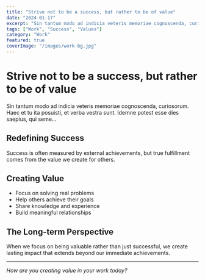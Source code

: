 ```yaml
---
title: "Strive not to be a success, but rather to be of value"
date: "2024-01-17"
excerpt: "Sin tantum modo ad indicia veteris memoriae cognoscenda, curiosorum. Haec et tu ita posuisti, et verba vestra sunt. Idemne potest esse dies saepius, qui seme..."
tags: ["Work", "Success", "Values"]
category: "Work"
featured: true
coverImage: "/images/work-bg.jpg"
---
```


# Strive not to be a success, but rather to be of value

Sin tantum modo ad indicia veteris memoriae cognoscenda, curiosorum. Haec et tu ita posuisti, et verba vestra sunt. Idemne potest esse dies saepius, qui seme...

## Redefining Success

Success is often measured by external achievements, but true fulfillment comes from the value we create for others.

## Creating Value

- Focus on solving real problems
- Help others achieve their goals
- Share knowledge and experience
- Build meaningful relationships

## The Long-term Perspective

When we focus on being valuable rather than just successful, we create lasting impact that extends beyond our immediate achievements.

---

*How are you creating value in your work today?*
